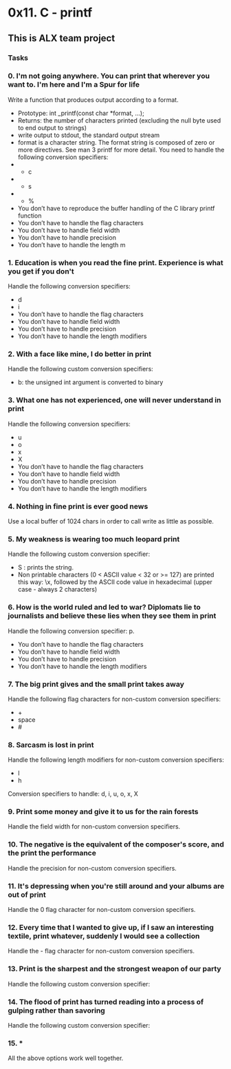 # 0x11. C - printf

## This is ALX team project  

### Tasks                                                                   
                                                                                    
### 0. I'm not going anywhere. You can print that wherever you want to. I'm here and I'm a Spur for life                                                                    
Write a function that produces output according to a format.                        
- Prototype: int _printf(const char *format, ...);
- Returns: the number of characters printed (excluding the null byte used to end output to strings)
- write output to stdout, the standard output stream
- format is a character string. The format string is composed of zero or more directives. See man 3 printf for more detail. You need to handle the following conversion specifiers:
- - c
- - s
- - %
- You don’t have to reproduce the buffer handling of the C library printf function
- You don’t have to handle the flag characters
- You don’t have to handle field width
- You don’t have to handle precision
- You don’t have to handle the length m                                                                                   
                                                                                    
### 1. Education is when you read the fine print. Experience is what you get if you don't                                                                                   
Handle the following conversion specifiers:
- d
- i
- You don’t have to handle the flag characters
- You don’t have to handle field width
- You don’t have to handle precision
- You don’t have to handle the length modifiers
### 2. With a face like mine, I do better in print                                      
Handle the following custom conversion specifiers:                                  
- b: the unsigned int argument is converted to binary                                                                                    
### 3. What one has not experienced, one will never understand in print                 
Handle the following conversion specifiers:                                         
- u
- o
- x
- X
- You don’t have to handle the flag characters
- You don’t have to handle field width
- You don’t have to handle precision
- You don’t have to handle the length modifiers                                                                                   
### 4. Nothing in fine print is ever good news                                          
Use a local buffer of 1024 chars in order to call write as little as possible.      
                                                                                    
### 5. My weakness is wearing too much leopard print                                    
Handle the following custom conversion specifier:                                   
- S : prints the string.
- Non printable characters (0 < ASCII value < 32 or >= 127) are printed this way: \x, followed by the ASCII code value in hexadecimal (upper case - always 2 characters)                                                                               
### 6. How is the world ruled and led to war? Diplomats lie to journalists and believe these lies when they see them in print                                               
Handle the following conversion specifier: p.   
- You don’t have to handle the flag characters
- You don’t have to handle field width
- You don’t have to handle precision
- You don’t have to handle the length modifiers
                                                                                    
### 7. The big print gives and the small print takes away                               
Handle the following flag characters for non-custom conversion specifiers:          
- \+
- space
- \#                                                                                  
### 8. Sarcasm is lost in print                                                         
Handle the following length modifiers for non-custom conversion specifiers:                                                                                            
- l                                                                                   
- h                                                                                   

Conversion specifiers to handle: d, i, u, o, x, X                                   
                                                                                    
### 9. Print some money and give it to us for the rain forests                          
Handle the field width for non-custom conversion specifiers.                        
                                                                                    
### 10. The negative is the equivalent of the composer's score, and the print the performance                                                                               
Handle the precision for non-custom conversion specifiers.                          
                                                                                    
### 11. It's depressing when you're still around and your albums are out of print       
Handle the 0 flag character for non-custom conversion specifiers.                   
                                                                                    
### 12. Every time that I wanted to give up, if I saw an interesting textile, print whatever, suddenly I would see a collection                                            
Handle the - flag character for non-custom conversion specifiers.                   
                                                                                    
### 13. Print is the sharpest and the strongest weapon of our party                     
Handle the following custom conversion specifier:                                   
                                                                                    
### 14. The flood of print has turned reading into a process of gulping rather than savoring                                                                                
Handle the following custom conversion specifier:                                   
                                                                                    
### 15. *                                                                               
All the above options work well together. 

